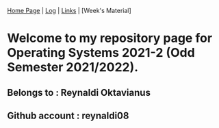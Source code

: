 [Home Page](.) | [Log](TXT/mylog.txt) | [Links](links.md) | [Week's Material]

# Welcome to my repository page for Operating Systems 2021-2  (Odd Semester 2021/2022).
## Belongs to : Reynaldi Oktavianus
## Github account : reynaldi08
